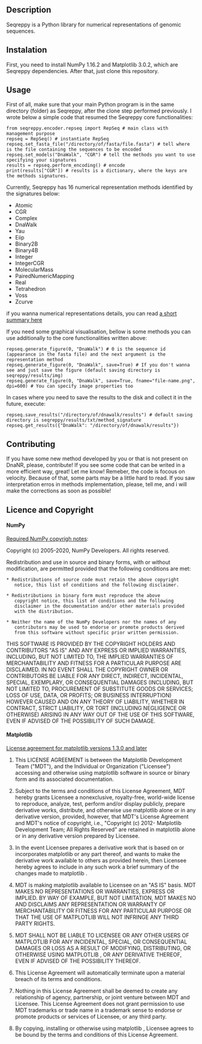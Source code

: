 ## Description
Seqreppy is a Python library for numerical representations of genomic sequences.

## Instalation
First, you need to install NumPy 1.16.2 and Matplotlib 3.0.2, which are Seqreppy dependencies.
After that, just clone this repository.

## Usage
First of all, make sure that your main Python program is in the same directory (folder) as Seqreppy, after the clone step performed previously.
I wrote below a simple code that resumed the Seqreppy core functionalities:

```
from seqreppy.encoder.repseq import RepSeq # main class with management purpose
repseq = RepSeq() # instantiate RepSeq
repseq.set_fasta_file("/directory/of/fasta/file.fasta") # tell where is the file containing the sequences to be encoded
repseq.set_models("DnaWalk", "CGR") # tell the methods you want to use specifying your signatures 
results = repseq.perform_encoding() # encode
print(results["CGR"]) # results is a dictionary, where the keys are the methods signatures.   
```
Currently, Seqreppy has 16 numerical representation methods identified by the signatures below:

* Atomic
* CGR
* Complex
* DnaWalk
* Yau
* Eiip
* Binary2B
* Binary4B
* Integer
* IntegerCGR
* MolecularMass
* PairedNumericMapping
* Real
* Tetrahedron
* Voss
* Zcurve

if you wanna numerical representations details, you can read [a short summary here](numerical_representations_summary.pdf)

If you need some graphical visualisation, bellow is some methods you can use additionally to the core functionalities written above:

```
repseq.generate_figure(0, "DnaWalk") # 0 is the sequence id (appearance in the fasta file) and the next argument is the representation method
repseq.generate_figure(0, "DnaWalk", save=True) # If you don't wanna see and just save the figure (default saving directory is seqreppy/results/img)
repseq.generate_figure(0, "DnaWalk", save=True, fname="file-name.png", dpi=600) # You can specify image properties too
```

In cases where you need to save the results to the disk and collect it in the future, execute:

```
repseq.save_results("/directory/of/dnawalk/results") # default saving directory is seqreppy/results/txt/method_signature
repseq.get_results({"DnaWalk": "/directory/of/dnawalk/results"})
```

## Contributing
If you have some new method developed by you or that is not present on DnaNR,
please, contribute!
If you see some code that can be writed in a more efficient way, great! Let me know! Remeber, the code is focous on velocity. Because of that, some parts may be a little hard to read.
If you saw interpretation erros in methods implementation, please, tell me, and i will make the corrections as soon as possible!

## Licence and Copyright
#### NumPy 
[Required NumPy copyrigh notes](https://github.com/numpy/numpy/blob/master/LICENSE.txt):

Copyright (c) 2005-2020, NumPy Developers.
All rights reserved.

Redistribution and use in source and binary forms, with or without
modification, are permitted provided that the following conditions are
met:

    * Redistributions of source code must retain the above copyright
       notice, this list of conditions and the following disclaimer.

    * Redistributions in binary form must reproduce the above
       copyright notice, this list of conditions and the following
       disclaimer in the documentation and/or other materials provided
       with the distribution.

    * Neither the name of the NumPy Developers nor the names of any
       contributors may be used to endorse or promote products derived
       from this software without specific prior written permission.

THIS SOFTWARE IS PROVIDED BY THE COPYRIGHT HOLDERS AND CONTRIBUTORS
"AS IS" AND ANY EXPRESS OR IMPLIED WARRANTIES, INCLUDING, BUT NOT
LIMITED TO, THE IMPLIED WARRANTIES OF MERCHANTABILITY AND FITNESS FOR
A PARTICULAR PURPOSE ARE DISCLAIMED. IN NO EVENT SHALL THE COPYRIGHT
OWNER OR CONTRIBUTORS BE LIABLE FOR ANY DIRECT, INDIRECT, INCIDENTAL,
SPECIAL, EXEMPLARY, OR CONSEQUENTIAL DAMAGES (INCLUDING, BUT NOT
LIMITED TO, PROCUREMENT OF SUBSTITUTE GOODS OR SERVICES; LOSS OF USE,
DATA, OR PROFITS; OR BUSINESS INTERRUPTION) HOWEVER CAUSED AND ON ANY
THEORY OF LIABILITY, WHETHER IN CONTRACT, STRICT LIABILITY, OR TORT
(INCLUDING NEGLIGENCE OR OTHERWISE) ARISING IN ANY WAY OUT OF THE USE
OF THIS SOFTWARE, EVEN IF ADVISED OF THE POSSIBILITY OF SUCH DAMAGE.

#### Matplotlib
[License agreement for matplotlib versions 1.3.0 and later](https://github.com/matplotlib/matplotlib/blob/master/LICENSE/LICENSE)

1. This LICENSE AGREEMENT is between the Matplotlib Development Team
("MDT"), and the Individual or Organization ("Licensee") accessing and
otherwise using matplotlib software in source or binary form and its
associated documentation.

2. Subject to the terms and conditions of this License Agreement, MDT
hereby grants Licensee a nonexclusive, royalty-free, world-wide license
to reproduce, analyze, test, perform and/or display publicly, prepare
derivative works, distribute, and otherwise use matplotlib
alone or in any derivative version, provided, however, that MDT's
License Agreement and MDT's notice of copyright, i.e., "Copyright (c)
2012- Matplotlib Development Team; All Rights Reserved" are retained in
matplotlib  alone or in any derivative version prepared by
Licensee.

3. In the event Licensee prepares a derivative work that is based on or
incorporates matplotlib or any part thereof, and wants to
make the derivative work available to others as provided herein, then
Licensee hereby agrees to include in any such work a brief summary of
the changes made to matplotlib .

4. MDT is making matplotlib available to Licensee on an "AS
IS" basis.  MDT MAKES NO REPRESENTATIONS OR WARRANTIES, EXPRESS OR
IMPLIED.  BY WAY OF EXAMPLE, BUT NOT LIMITATION, MDT MAKES NO AND
DISCLAIMS ANY REPRESENTATION OR WARRANTY OF MERCHANTABILITY OR FITNESS
FOR ANY PARTICULAR PURPOSE OR THAT THE USE OF MATPLOTLIB
WILL NOT INFRINGE ANY THIRD PARTY RIGHTS.

5. MDT SHALL NOT BE LIABLE TO LICENSEE OR ANY OTHER USERS OF MATPLOTLIB
 FOR ANY INCIDENTAL, SPECIAL, OR CONSEQUENTIAL DAMAGES OR
LOSS AS A RESULT OF MODIFYING, DISTRIBUTING, OR OTHERWISE USING
MATPLOTLIB , OR ANY DERIVATIVE THEREOF, EVEN IF ADVISED OF
THE POSSIBILITY THEREOF.

6. This License Agreement will automatically terminate upon a material
breach of its terms and conditions.

7. Nothing in this License Agreement shall be deemed to create any
relationship of agency, partnership, or joint venture between MDT and
Licensee.  This License Agreement does not grant permission to use MDT
trademarks or trade name in a trademark sense to endorse or promote
products or services of Licensee, or any third party.

8. By copying, installing or otherwise using matplotlib ,
Licensee agrees to be bound by the terms and conditions of this License
Agreement.
